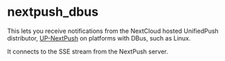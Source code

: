 # nextpush_dbus

This lets you receive notifications from the NextCloud hosted UnifiedPush distributor, [UP-NextPush](https://github.com/UP-NextPush/server-app) on platforms with DBus, such as Linux.

It connects to the SSE stream from the NextPush server.
